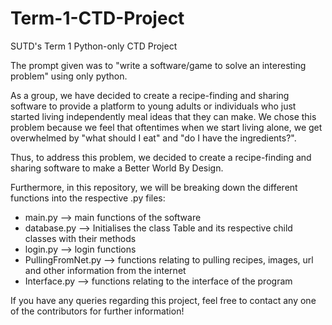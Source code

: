 # Term-1-CTD-Project
SUTD's Term 1 Python-only CTD Project

The prompt given was to "write a software/game to solve an interesting problem" using only python. 

As a group, we have decided to create a recipe-finding and sharing software to provide a platform to young adults
or individuals who just started living independently meal ideas that they can make. We chose this problem because 
we feel that oftentimes when we start living alone, we get overwhelmed by "what should I eat" and "do I have the ingredients?".

Thus, to address this problem, we decided to create a recipe-finding and sharing software to make a Better World By Design.

Furthermore, in this repository, we will be breaking down the different functions into the respective .py files:
- main.py --> main functions of the software
- database.py --> Initialises the class Table and its respective child classes with their methods
- login.py --> login functions
- PullingFromNet.py --> functions relating to pulling recipes, images, url and other information from the internet
- Interface.py --> functions relating to the interface of the program

If you have any queries regarding this project, feel free to contact any one of the contributors for further information!

